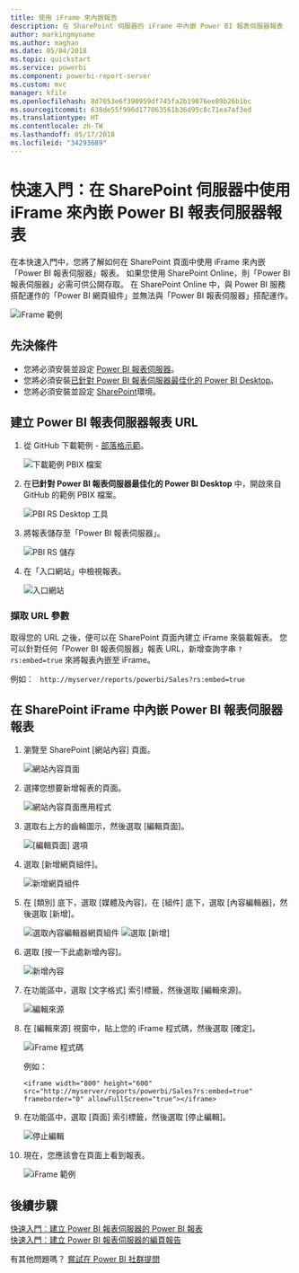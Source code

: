 ```yaml
---
title: 使用 iFrame 來內嵌報告
description: 在 SharePoint 伺服器的 iFrame 中內嵌 Power BI 報表伺服器報表
author: markingmyname
ms.author: maghan
ms.date: 05/04/2018
ms.topic: quickstart
ms.service: powerbi
ms.component: powerbi-report-server
ms.custom: mvc
manager: kfile
ms.openlocfilehash: 8d7653e6f390959df745fa2b19076ee89b26b1bc
ms.sourcegitcommit: 638de55f996d177063561b36d95c8c71ea7af3ed
ms.translationtype: HT
ms.contentlocale: zh-TW
ms.lasthandoff: 05/17/2018
ms.locfileid: "34293689"
---
```

# <a name="quickstart-embed-a-power-bi-report-server-report-using-an-iframe-in-sharepoint-server"></a>快速入門：在 SharePoint 伺服器中使用 iFrame 來內嵌 Power BI 報表伺服器報表

在本快速入門中，您將了解如何在 SharePoint 頁面中使用 iFrame 來內嵌「Power BI 報表伺服器」報表。 如果您使用 SharePoint Online，則「Power BI 報表伺服器」必需可供公開存取。 在 SharePoint Online 中，與 Power BI 服務搭配運作的「Power BI 網頁組件」並無法與「Power BI 報表伺服器」搭配運作。 

![iFrame 範例](media/quickstart-embed/quickstart_embed_01.png)
## <a name="prerequisites"></a>先決條件
* 您將必須安裝並設定 [Power BI 報表伺服器](https://powerbi.microsoft.com/en-us/report-server/)。
* 您將必須安裝[已針對 Power BI 報表伺服器最佳化的 Power BI Desktop](install-powerbi-desktop.md)。
* 您將必須安裝並設定 [SharePoint](https://docs.microsoft.com/en-us/sharepoint/install/install)環境。

## <a name="creating-the-power-bi-report-server-report-url"></a>建立 Power BI 報表伺服器報表 URL

1. 從 GitHub 下載範例 - [部落格示範](https://github.com/Microsoft/powerbi-desktop-samples)。

    ![下載範例 PBIX 檔案](media/quickstart-embed/quickstart_embed_14.png)

2. 在**已針對 Power BI 報表伺服器最佳化的 Power BI Desktop** 中，開啟來自 GitHub 的範例 PBIX 檔案。

    ![PBI RS Desktop 工具](media/quickstart-embed/quickstart_embed_02.png)

3. 將報表儲存至「Power BI 報表伺服器」。 

    ![PBI RS 儲存](media/quickstart-embed/quickstart_embed_03.png)

4. 在「入口網站」中檢視報表。

    ![入口網站](media/quickstart-embed/quickstart_embed_04.png)

### <a name="capturing-the-url-parameter"></a>擷取 URL 參數

取得您的 URL 之後，便可以在 SharePoint 頁面內建立 iFrame 來裝載報表。 您可以針對任何「Power BI 報表伺服器」報表 URL，新增查詢字串 `?rs:embed=true` 來將報表內嵌至 iFrame。 

   例如：
    ``` 
    http://myserver/reports/powerbi/Sales?rs:embed=true
    ```
## <a name="embedding-a-power-bi-report-server-report-in-a-sharepoint-iframe"></a>在 SharePoint iFrame 中內嵌 Power BI 報表伺服器報表

1. 瀏覽至 SharePoint [網站內容] 頁面。

    ![網站內容頁面](media/quickstart-embed/quickstart_embed_05.png)

2. 選擇您想要新增報表的頁面。

    ![網站內容頁面應用程式](media/quickstart-embed/quickstart_embed_06.png)

3. 選取右上方的齒輪圖示，然後選取 [編輯頁面]。

    ![[編輯頁面] 選項](media/quickstart-embed/quickstart_embed_07.png)

4. 選取 [新增網頁組件]。

    ![新增網頁組件](media/quickstart-embed/quickstart_embed_08.png)

5. 在 [類別] 底下，選取 [媒體及內容]，在 [組件] 底下，選取 [內容編輯器]，然後選取 [新增]。

    ![選取內容編輯器網頁組件](media/quickstart-embed/quickstart_embed_09.png) ![選取 [新增]](media/quickstart-embed/quickstart_embed_091.png)

6. 選取 [按一下此處新增內容]。

    ![新增內容](media/quickstart-embed/quickstart_embed_10.png)

7. 在功能區中，選取 [文字格式] 索引標籤，然後選取 [編輯來源]。

     ![編輯來源](media/quickstart-embed/quickstart_embed_11.png)

8. 在 [編輯來源] 視窗中，貼上您的 iFrame 程式碼，然後選取 [確定]。

    ![iFrame 程式碼](media/quickstart-embed/quickstart_embed_12.png)

     例如：
     ```
     <iframe width="800" height="600" src="http://myserver/reports/powerbi/Sales?rs:embed=true" frameborder="0" allowFullScreen="true"></iframe>
     ```

9. 在功能區中，選取 [頁面] 索引標籤，然後選取 [停止編輯]。

    ![停止編輯](media/quickstart-embed/quickstart_embed_13.png)

10. 現在，您應該會在頁面上看到報表。

    ![iFrame 範例](media/quickstart-embed/quickstart_embed_01.png)

## <a name="next-steps"></a>後續步驟

[快速入門︰建立 Power BI 報表伺服器的 Power BI 報表](quickstart-create-powerbi-report.md)  
[快速入門︰建立 Power BI 報表伺服器的編頁報告](quickstart-create-paginated-report.md)  

有其他問題嗎？ [嘗試在 Power BI 社群提問](https://community.powerbi.com/) 